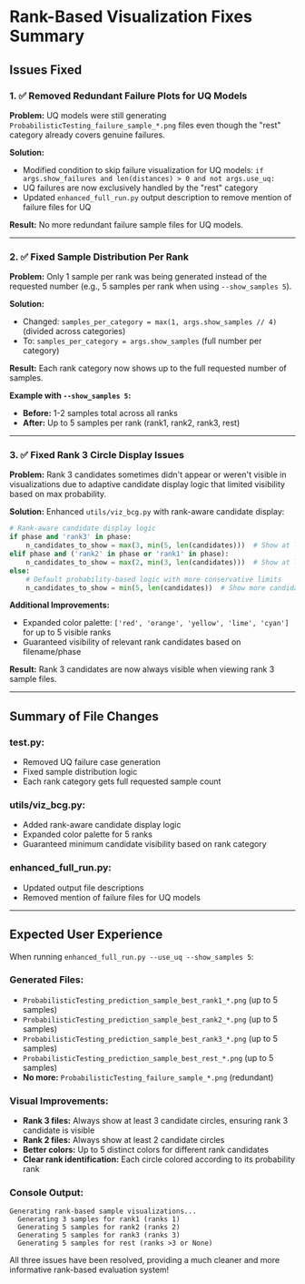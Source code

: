 # Rank-Based Visualization Fixes Summary

## Issues Fixed

### **1. ✅ Removed Redundant Failure Plots for UQ Models**

**Problem:** UQ models were still generating `ProbabilisticTesting_failure_sample_*.png` files even though the "rest" category already covers genuine failures.

**Solution:** 
- Modified condition to skip failure visualization for UQ models: `if args.show_failures and len(distances) > 0 and not args.use_uq:`
- UQ failures are now exclusively handled by the "rest" category
- Updated `enhanced_full_run.py` output description to remove mention of failure files for UQ

**Result:** No more redundant failure sample files for UQ models.

---

### **2. ✅ Fixed Sample Distribution Per Rank**

**Problem:** Only 1 sample per rank was being generated instead of the requested number (e.g., 5 samples per rank when using `--show_samples 5`).

**Solution:** 
- Changed: `samples_per_category = max(1, args.show_samples // 4)` (divided across categories)
- To: `samples_per_category = args.show_samples` (full number per category)

**Result:** Each rank category now shows up to the full requested number of samples.

**Example with `--show_samples 5`:**
- **Before:** 1-2 samples total across all ranks
- **After:** Up to 5 samples per rank (rank1, rank2, rank3, rest)

---

### **3. ✅ Fixed Rank 3 Circle Display Issues**

**Problem:** Rank 3 candidates sometimes didn't appear or weren't visible in visualizations due to adaptive candidate display logic that limited visibility based on max probability.

**Solution:** Enhanced `utils/viz_bcg.py` with rank-aware candidate display:

```python
# Rank-aware candidate display logic
if phase and 'rank3' in phase:
    n_candidates_to_show = max(3, min(5, len(candidates)))  # Show at least 3 for rank3
elif phase and ('rank2' in phase or 'rank1' in phase):
    n_candidates_to_show = max(2, min(3, len(candidates)))  # Show at least 2 for rank2/rank1
else:
    # Default probability-based logic with more conservative limits
    n_candidates_to_show = min(5, len(candidates))  # Show more candidates when uncertain
```

**Additional Improvements:**
- Expanded color palette: `['red', 'orange', 'yellow', 'lime', 'cyan']` for up to 5 visible ranks
- Guaranteed visibility of relevant rank candidates based on filename/phase

**Result:** Rank 3 candidates are now always visible when viewing rank 3 sample files.

---

## Summary of File Changes

### **test.py:**
- Removed UQ failure case generation 
- Fixed sample distribution logic
- Each rank category gets full requested sample count

### **utils/viz_bcg.py:**
- Added rank-aware candidate display logic
- Expanded color palette for 5 ranks
- Guaranteed minimum candidate visibility based on rank category

### **enhanced_full_run.py:**
- Updated output file descriptions
- Removed mention of failure files for UQ models

---

## Expected User Experience

When running `enhanced_full_run.py --use_uq --show_samples 5`:

### **Generated Files:**
- `ProbabilisticTesting_prediction_sample_best_rank1_*.png` (up to 5 samples)
- `ProbabilisticTesting_prediction_sample_best_rank2_*.png` (up to 5 samples)  
- `ProbabilisticTesting_prediction_sample_best_rank3_*.png` (up to 5 samples)
- `ProbabilisticTesting_prediction_sample_best_rest_*.png` (up to 5 samples)
- **No more:** `ProbabilisticTesting_failure_sample_*.png` (redundant)

### **Visual Improvements:**
- **Rank 3 files:** Always show at least 3 candidate circles, ensuring rank 3 candidate is visible
- **Rank 2 files:** Always show at least 2 candidate circles
- **Better colors:** Up to 5 distinct colors for different rank candidates
- **Clear rank identification:** Each circle colored according to its probability rank

### **Console Output:**
```
Generating rank-based sample visualizations...
  Generating 3 samples for rank1 (ranks 1)
  Generating 5 samples for rank2 (ranks 2)
  Generating 5 samples for rank3 (ranks 3)
  Generating 5 samples for rest (ranks >3 or None)
```

All three issues have been resolved, providing a much cleaner and more informative rank-based evaluation system!
